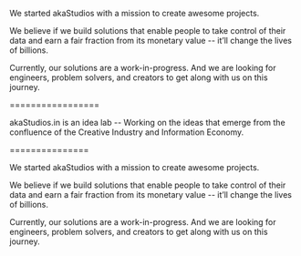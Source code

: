 We started akaStudios with a mission to create awesome projects.

We believe if we build solutions that enable people to take control of their data and earn a fair fraction from its monetary value -- it’ll change the lives of billions.

Currently, our solutions are a work-in-progress. And we are looking for engineers, problem solvers, and creators to get along with us on this journey.

=================

akaStudios.in is an idea lab -- Working on the ideas that emerge from the confluence of the Creative Industry and Information Economy.

===============
<p>We started akaStudios with a mission to create awesome projects.</p>
    <p>We believe if we build solutions that enable people to take control of their data and earn a fair fraction from its monetary value -- it’ll change the lives of billions.
</p>
    <p>Currently, our solutions are a work-in-progress. And we are looking for engineers, problem solvers, and creators to get along with us on this journey.</p>
    